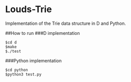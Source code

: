 Louds-Trie
==========

Implementation of the Trie data structure in D and Python.

##How to run
###D implementation
```
$cd d
$make
$./test
```

###Python implementation
```
$cd python
$python3 test.py
```
